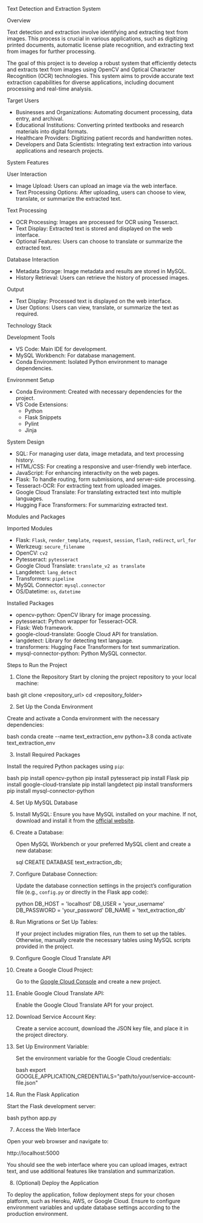 Text Detection and Extraction System

 Overview

Text detection and extraction involve identifying and extracting text from images. This process is crucial in various applications, such as digitizing printed documents, automatic license plate recognition, and extracting text from images for further processing.

The goal of this project is to develop a robust system that efficiently detects and extracts text from images using OpenCV and Optical Character Recognition (OCR) technologies. This system aims to provide accurate text extraction capabilities for diverse applications, including document processing and real-time analysis.

 Target Users

- Businesses and Organizations: Automating document processing, data entry, and archival.
- Educational Institutions: Converting printed textbooks and research materials into digital formats.
- Healthcare Providers: Digitizing patient records and handwritten notes.
- Developers and Data Scientists: Integrating text extraction into various applications and research projects.

 System Features

 User Interaction
- Image Upload: Users can upload an image via the web interface.
- Text Processing Options: After uploading, users can choose to view, translate, or summarize the extracted text.

 Text Processing
- OCR Processing: Images are processed for OCR using Tesseract.
- Text Display: Extracted text is stored and displayed on the web interface.
- Optional Features: Users can choose to translate or summarize the extracted text.

 Database Interaction
- Metadata Storage: Image metadata and results are stored in MySQL.
- History Retrieval: Users can retrieve the history of processed images.

 Output
- Text Display: Processed text is displayed on the web interface.
- User Options: Users can view, translate, or summarize the text as required.

 Technology Stack

 Development Tools
- VS Code: Main IDE for development.
- MySQL Workbench: For database management.
- Conda Environment: Isolated Python environment to manage dependencies.

 Environment Setup
- Conda Environment: Created with necessary dependencies for the project.
- VS Code Extensions:
  - Python
  - Flask Snippets
  - Pylint
  - Jinja

 System Design
- SQL: For managing user data, image metadata, and text processing history.
- HTML/CSS: For creating a responsive and user-friendly web interface.
- JavaScript: For enhancing interactivity on the web pages.
- Flask: To handle routing, form submissions, and server-side processing.
- Tesseract-OCR: For extracting text from uploaded images.
- Google Cloud Translate: For translating extracted text into multiple languages.
- Hugging Face Transformers: For summarizing extracted text.

 Modules and Packages

 Imported Modules
- Flask: `Flask`, `render_template`, `request`, `session`, `flash`, `redirect`, `url_for`
- Werkzeug: `secure_filename`
- OpenCV: `cv2`
- Pytesseract: `pytesseract`
- Google Cloud Translate: `translate_v2 as translate`
- Langdetect: `lang_detect`
- Transformers: `pipeline`
- MySQL Connector: `mysql.connector`
- OS/Datetime: `os`, `datetime`

 Installed Packages
- opencv-python: OpenCV library for image processing.
- pytesseract: Python wrapper for Tesseract-OCR.
- Flask: Web framework.
- google-cloud-translate: Google Cloud API for translation.
- langdetect: Library for detecting text language.
- transformers: Hugging Face Transformers for text summarization.
- mysql-connector-python: Python MySQL connector.

 Steps to Run the Project

 1. Clone the Repository
Start by cloning the project repository to your local machine:

bash
git clone <repository_url>
cd <repository_folder>


 2. Set Up the Conda Environment

Create and activate a Conda environment with the necessary dependencies:

bash
conda create --name text_extraction_env python=3.8
conda activate text_extraction_env


 3. Install Required Packages

Install the required Python packages using `pip`:

bash
pip install opencv-python
pip install pytesseract
pip install Flask
pip install google-cloud-translate
pip install langdetect
pip install transformers
pip install mysql-connector-python


 4. Set Up MySQL Database

1. Install MySQL: Ensure you have MySQL installed on your machine. If not, download and install it from the [official website](https://dev.mysql.com/downloads/).

2. Create a Database:

   Open MySQL Workbench or your preferred MySQL client and create a new database:

   sql
   CREATE DATABASE text_extraction_db;
   

3. Configure Database Connection:

   Update the database connection settings in the project’s configuration file (e.g., `config.py` or directly in the Flask app code):

   python
   DB_HOST = 'localhost'
   DB_USER = 'your_username'
   DB_PASSWORD = 'your_password'
   DB_NAME = 'text_extraction_db'
   

4. Run Migrations or Set Up Tables:

   If your project includes migration files, run them to set up the tables. Otherwise, manually create the necessary tables using MySQL scripts provided in the project.

 5. Configure Google Cloud Translate API

1. Create a Google Cloud Project:

   Go to the [Google Cloud Console](https://console.cloud.google.com/) and create a new project.

2. Enable Google Cloud Translate API:

   Enable the Google Cloud Translate API for your project.

3. Download Service Account Key:

   Create a service account, download the JSON key file, and place it in the project directory.

4. Set Up Environment Variable:

   Set the environment variable for the Google Cloud credentials:

   bash
   export GOOGLE_APPLICATION_CREDENTIALS="path/to/your/service-account-file.json"
   

 6. Run the Flask Application

Start the Flask development server:

bash
python app.py


 7. Access the Web Interface

Open your web browser and navigate to:


http://localhost:5000


You should see the web interface where you can upload images, extract text, and use additional features like translation and summarization.

 8. (Optional) Deploy the Application

To deploy the application, follow deployment steps for your chosen platform, such as Heroku, AWS, or Google Cloud. Ensure to configure environment variables and update database settings according to the production environment.


